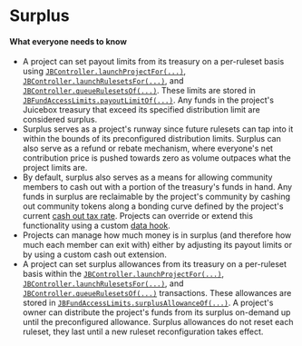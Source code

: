 # Surplus

#### What everyone needs to know

* A project can set payout limits from its treasury on a per-ruleset basis using [`JBController.launchProjectFor(...)`](/docs/v4/api/core/contracts/JBController.md#launchprojectfor), [`JBController.launchRulesetsFor(...)`](/docs/v4/api/core/contracts/JBController.md#launchrulesetsfor), and [`JBController.queueRulesetsOf(...)`](/docs/v4/api/core/contracts/JBController.md#queuerulesetsof). These limits are stored in [`JBFundAccessLimits.payoutLimitOf(...)`](/docs/v4/api/core/contracts/JBFundAccessLimits.md#payoutlimitof). Any funds in the project's Juicebox treasury that exceed its specified distribution limit are considered surplus.
* Surplus serves as a project's runway since future rulesets can tap into it within the bounds of its preconfigured distribution limits. Surplus can also serve as a refund or rebate mechanism, where everyone's net contribution price is pushed towards zero as volume outpaces what the project limits are.
* By default, surplus also serves as a means for allowing community members to cash out with a portion of the treasury's funds in hand. Any funds in surplus are reclaimable by the project's community by cashing out community tokens along a bonding curve defined by the project's current [cash out tax rate](cash-out-tax-rate.md). Projects can override or extend this functionality using a custom [data hook](data-hook.md).
* Projects can manage how much money is in surplus (and therefore how much each member can exit with) either by adjusting its payout limits or by using a custom cash out extension.
* A project can set surplus allowances from its treasury on a per-ruleset basis within the [`JBController.launchProjectFor(...)`](/docs/v4/api/core/contracts/JBController.md#launchprojectfor), [`JBController.launchRulesetsFor(...)`](/docs/v4/api/core/contracts/JBController.md#launchrulesetsfor), and [`JBController.queueRulesetsOf(...)`](/docs/v4/api/core/contracts/JBController.md#queuerulesetsof) transactions. These allowances are stored in [`JBFundAccessLimits.surplusAllowanceOf(...)`](/docs/v4/api/core/contracts/JBFundAccessLimits.md#surplusallowanceof). A project's owner can distribute the project's funds from its surplus on-demand up until the preconfigured allowance. Surplus allowances do not reset each ruleset, they last until a new ruleset reconfiguration takes effect.


